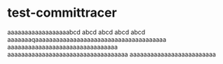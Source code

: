 # test-committracer
aaaaaaaaaaaaaaaaaabcd abcd abcd abcd abcd
aaaaaaaqaaaaaaaaaaaaaaaaaaaaaaaaaaaaaaaaaaaaaa
aaaaaaaaaaaaaaaaaaaaaaaaaaaaaaaa
aaaaaaaaaaaaaaaaaaaaaaaaaaaaaaaaaaa
aaaaaaaaaaaaaaaaaaaaaaaaa
